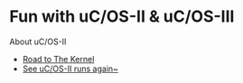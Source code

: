# Fun with uC/OS-II & uC/OS-III

About uC/OS-II

 * [Road to The Kernel][1]
 * [See uC/OS-II runs again~][2]

[1]:https://github.com/kasicass/blog/blob/master/minibook/road_to_the_kernel.md
[2]:https://github.com/kasicass/blog/blob/master/uCOS/2018_11_18_see_ucos2_runs.md

